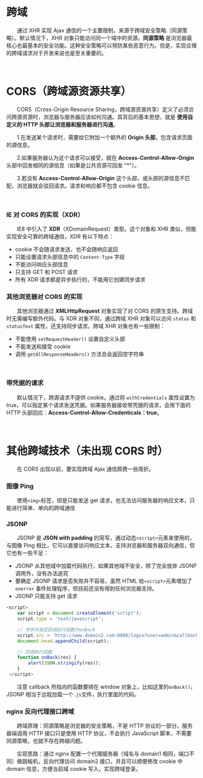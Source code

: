 # 跨域
　　通过 XHR 实现 Ajax 通信的一个主要限制，来源于跨域安全策略（同源策略）。默认情况下，XHR 对象只能访问同一个域中的资源。**同源策略** 是浏览器最核心也最基本的安全功能。这种安全策略可以预防某些恶意行为。但是，实现合理的跨域请求对于开发来说也是至关重要的。
  
  <br>
  
# CORS（跨域源资源共享）
　　CORS（Cross-Origin Resource Sharing，跨域源资源共享）定义了必须访问跨源资源时，浏览器与服务器应该如何沟通。其背后的基本思想，就是 **使用自定义的 HTTP 头部让浏览器和服务器进行沟通**。
  
　　1.在发送某个请求时，需要给它附加一个额外的 **Origin 头部**，包含请求页面的源信息。
  
　　2.如果服务器认为这个请求可以接受，就在 **Access-Control-Allow-Origin** 头部中回发相同的源信息（如果是公共资源可回发 "\*"）。
  
　　3.若没有 **Access-Control-Allow-Origin** 这个头部，或头部的源信息不匹配，浏览器就会驳回请求。请求和响应都不包含 cookie 信息。

<br>

### IE 对 CORS 的实现（XDR）
　　IE8 中引入了 **XDR**（XDomainRequest）类型。这个对象和 XHR 类似，但能实现安全可靠的跨域通信，XDR 有以下特点：
  * cookie 不会随请求发送，也不会随响应返回
  * 只能设置请求头部信息中的 `Content-Type` 字段
  * 不能访问响应头部信息
  * 只支持 GET 和 POST 请求
  * 所有 XDR 请求都是异步执行的，不能用它创建同步请求

  
### 其他浏览器对 CORS 的实现
　　其他浏览器通过 **XMLHttpRequest** 对象实现了对 CORS 的原生支持。跨域时无需编写额外代码。与 XDR 对象不同，通过跨域 XHR 对象可以访问 `status` 和 `statusText` 属性，还支持同步请求。跨域 XHR 对象也有一些限制：
  * 不能使用 `setRequestHeader()` 设置自定义头部
  * 不能发送和接受 cookie
  * 调用 `getAllResponseHeaders()` 方法总会返回空字符串

  <br>
  
### 带凭据的请求
　　默认情况下，跨源请求不提供 cookie。通过将 `withCredentials` 属性设置为 true，可以指定某个请求发送凭据。如果服务器接收带凭据的请求，会用下面的 HTTP 头部回应：**Access-Control-Allow-Credenticals：true**。

<br>

# 其他跨域技术（未出现 CORS 时）
　　在 CORS 出现以前，要实现跨域 Ajax 通信颇费一些周折。

### 图像 Ping
　　使用`<img>`标签，但是只能发送 get 请求，也无法访问服务器的响应文本，只能进行简单、单向的跨域通信
  
### JSONP
　　JSONP 是 **JSON with padding** 的简写，通过动态`<script>`元素来使用的，与图像 Ping 相比，它可以直接访问响应文本，支持浏览器和服务器双向通信，但它也有一些不足：
  * JSONP 从其他域中加载代码执行，如果其他域不安全，除了完全放弃 JSONP 调用外，没有办法追究
  * 要确定 JSONP 请求是否失败并不容易，虽然 HTML 给`<script>`元素增加了 `onerror` 事件处理程序，但目前还没有得到任何浏览器支持。
  * JSONP 只能支持 get 请求
  
```javascript
<script>
    var script = document.createElement('script');
    script.type = 'text/javascript';

    // 传参并指定回调执行函数为onBack
    script.src = 'http://www.domain2.com:8080/login?user=admin&callback=onBack';
    document.head.appendChild(script);

    // 回调执行函数
    function onBack(res) {
        alert(JSON.stringify(res));
    }
 </script>
```
　　注意 callback 所指向的函数要绑在 window 对象上，比如这里的`onBack()`，JSONP 相当于远程加载一个`.js`文件，执行里面的代码。

### nginx 反向代理接口跨域
　　跨域原理：同源策略是浏览器的安全策略，不是 HTTP 协议的一部分。服务器端调用 HTTP 接口只是使用 HTTP 协议，不会执行 JavaScript 脚本，不需要同源策略，也就不存在跨越问题。

　　实现思路：通过 nginx 配置一个代理服务器（域名与 domain1 相同，端口不同）做跳板机，反向代理访问 domain2 接口，并且可以顺便修改 cookie 中 domain 信息，方便当前域 cookie 写入，实现跨域登录。
